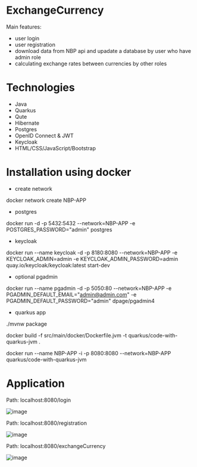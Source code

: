 # ExchangeCurrency

Main features:
- user login
- user registration
- download data from NBP api and upadate a database by user who have admin role
- calculating exchange rates between currencies by other roles

# Technologies

- Java
- Quarkus
- Qute
- Hibernate
- Postgres
- OpenID Connect & JWT
- Keycloak
- HTML/CSS/JavaScript/Bootstrap


# Installation using docker

- create network

 docker network create NBP-APP

- postgres

docker run -d -p 5432:5432 --network=NBP-APP -e POSTGRES_PASSWORD="admin" postgres

- keycloak

docker run --name keycloak -d -p 8180:8080 --network=NBP-APP
-e KEYCLOAK_ADMIN=admin
-e KEYCLOAK_ADMIN_PASSWORD=admin quay.io/keycloak/keycloak:latest start-dev

- optional pgadmin

docker run --name pgadmin -d -p 5050:80 --network=NBP-APP
-e PGADMIN_DEFAULT_EMAIL="admin@admin.com"
-e PGADMIN_DEFAULT_PASSWORD="admin"  dpage/pgadmin4

- quarkus app

./mvnw package

docker build -f src/main/docker/Dockerfile.jvm -t quarkus/code-with-quarkus-jvm .

docker run --name NBP-APP -i -p 8080:8080 --network=NBP-APP quarkus/code-with-quarkus-jvm

# Application
Path: localhost:8080/login

![image](https://github.com/Matiu-dev/ExchangeCurrency/assets/73337576/1fe0d9cc-2ad8-411c-bdc9-7aed12787569)

Path: localhost:8080/registration

![image](https://github.com/Matiu-dev/ExchangeCurrency/assets/73337576/e9333810-88f8-4b8e-856e-8bd9ca3bc9c2)

Path: localhost:8080/exchangeCurrency

![image](https://github.com/Matiu-dev/ExchangeCurrency/assets/73337576/88dd6b97-8ff2-4dcb-a357-9a9caf9ddbcc)

